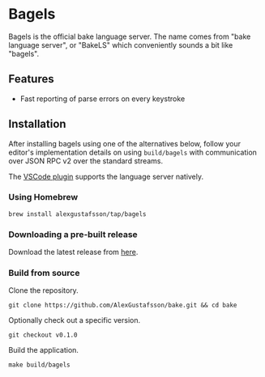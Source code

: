 # Bagels

Bagels is the official bake language server. The name comes from "bake language server", or "BakeLS" which conveniently sounds a bit like "bagels".

## Features

* Fast reporting of parse errors on every keystroke

## Installation

After installing bagels using one of the alternatives below, follow your editor's implementation details on using `build/bagels` with communication over JSON RPC v2 over the standard streams.

The [VSCode plugin](tools/editors.md) supports the language server natively.

### Using Homebrew

```shell
brew install alexgustafsson/tap/bagels
```

### Downloading a pre-built release

Download the latest release from [here](https://github.com/AlexGustafsson/bake/releases).

### Build from source

Clone the repository.

```shell
git clone https://github.com/AlexGustafsson/bake.git && cd bake
```

Optionally check out a specific version.

```shell
git checkout v0.1.0
```

Build the application.

```shell
make build/bagels
```
